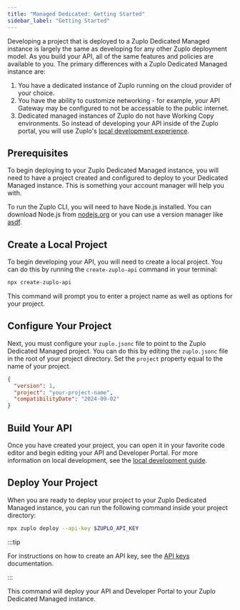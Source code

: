 ```yaml
---
title: "Managed Dedicated: Getting Started"
sidebar_label: "Getting Started"
---
```


Developing a project that is deployed to a Zuplo Dedicated Managed instance is
largely the same as developing for any other Zuplo deployment model. As you
build your API, all of the same features and policies are available to you. The
primary differences with a Zuplo Dedicated Managed instance are:

1. You have a dedicated instance of Zuplo running on the cloud provider of your
   choice.
2. You have the ability to customize networking - for example, your API Gateway
   may be configured to not be accessable to the public internet.
3. Dedicated managed instances of Zuplo do not have Working Copy environments.
   So instead of developing your API inside of the Zuplo portal, you will use
   Zuplo's [local development experience](/docs/articles/local-development).

## Prerequisites

To begin deploying to your Zuplo Dedicated Managed instance, you will need to
have a project created and configured to deploy to your Dedicated Managed
instance. This is something your account manager will help you with.

To run the Zuplo CLI, you will need to have Node.js installed. You can download
Node.js from [nodejs.org](https://nodejs.org/) or you can use a version manager
like [asdf](https://asdf-vm.com/).

## Create a Local Project

To begin developing your API, you will need to create a local project. You can
do this by running the `create-zuplo-api` command in your terminal:

```bash
npx create-zuplo-api
```

This command will prompt you to enter a project name as well as options for your
project.

## Configure Your Project

Next, you must configure your `zuplo.jsonc` file to point to the Zuplo Dedicated
Managed project. You can do this by editing the `zuplo.jsonc` file in the root
of your project directory. Set the `project` property equal to the name of your
project.

```json
{
  "version": 1,
  "project": "your-project-name",
  "compatibilityDate": "2024-09-02"
}
```

## Build Your API

Once you have created your project, you can open it in your favorite code editor
and begin editing your API and Developer Portal. For more information on local
development, see the
[local development guide](/docs/articles/local-development).

## Deploy Your Project

When you are ready to deploy your project to your Zuplo Dedicated Managed
instance, you can run the following command inside your project directory:

```bash
npx zuplo deploy --api-key $ZUPLO_API_KEY
```

:::tip

For instructions on how to create an API key, see the
[API keys](/docs/articles/accounts/zuplo-api-keys) documentation.

:::

This command will deploy your API and Developer Portal to your Zuplo Dedicated
Managed instance.
